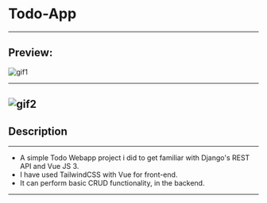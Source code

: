 # Todo-App
---
## Preview:

![gif1]('vue-fe/src/assets/gif1.gif')

---
![gif2]('vue-fe/src/assets/gif2.gif')
---
## Description 
---
- A simple Todo Webapp project i did to get familiar with Django's REST API and Vue JS 3.
- I have used TailwindCSS with Vue for front-end.
- It can perform basic CRUD functionality, in the backend.
---
